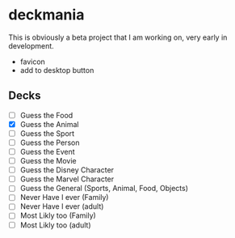 # deckmania
This is obviously a beta project that I am working on, very early in development.

- favicon
- add to desktop button


## Decks
- [ ] Guess the Food
- [x] Guess the Animal
- [ ] Guess the Sport
- [ ] Guess the Person
- [ ] Guess the Event
- [ ] Guess the Movie
- [ ] Guess the Disney Character
- [ ] Guess the Marvel Character
- [ ] Guess the General (Sports, Animal, Food, Objects)
- [ ] Never Have I ever (Family)
- [ ] Never Have I ever (adult)
- [ ] Most Likly too (Family)
- [ ] Most Likly too (adult)